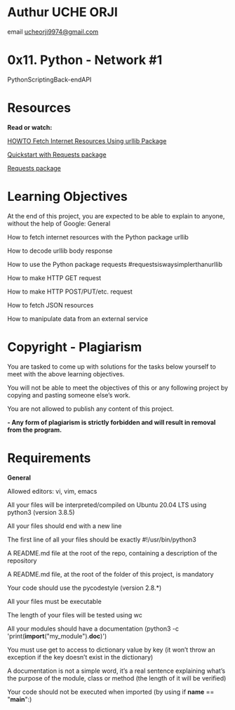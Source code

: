 # Authur UCHE ORJI 
email ucheorji9974@gmail.com

# 0x11. Python - Network #1
PythonScriptingBack-endAPI

# Resources

**Read or watch:**

   [HOWTO Fetch Internet Resources Using urllib Package](https://intranet.alxswe.com/rltoken/KoRrs5dVWsb-B82e-M1TQQ)
   
   [Quickstart with Requests package](https://intranet.alxswe.com/rltoken/OGcRGPr7TSWtzypDd0ZibQ)
   
   [Requests package](https://intranet.alxswe.com/rltoken/dUNaNQrV2bMSstILitQbXQ)

# Learning Objectives

At the end of this project, you are expected to be able to explain to anyone, without the help of Google:
General

   How to fetch internet resources with the Python package urllib
   
   How to decode urllib body response
   
   How to use the Python package requests #requestsiswaysimplerthanurllib
   
   How to make HTTP GET request
   
   How to make HTTP POST/PUT/etc. request
   
   How to fetch JSON resources
   
   How to manipulate data from an external service

# Copyright - Plagiarism

   You are tasked to come up with solutions for the tasks below yourself to meet with the above learning objectives.
   
   You will not be able to meet the objectives of this or any following project by copying and pasting someone else’s work.
   
   You are not allowed to publish any content of this project.

**- Any form of plagiarism is strictly forbidden and will result in removal from the program.**

# Requirements

**General**

   Allowed editors: vi, vim, emacs
  
  All your files will be interpreted/compiled on Ubuntu 20.04 LTS using python3 (version 3.8.5)
  
  All your files should end with a new line
   
  The first line of all your files should be exactly #!/usr/bin/python3
   
  A README.md file at the root of the repo, containing a description of the repository
  
  A README.md file, at the root of the folder of this project, is mandatory
  
  Your code should use the pycodestyle (version 2.8.*)
 
  All your files must be executable
  
  The length of your files will be tested using wc
  
  All your modules should have a documentation (python3 -c 'print(__import__("my_module").__doc__)')
  
  You must use get to access to dictionary value by key (it won’t throw an exception if the key doesn’t exist in the dictionary)
  
  A documentation is not a simple word, it’s a real sentence explaining what’s the purpose of the module, class or method (the length of it will be verified)
  
  Your code should not be executed when imported (by using if __name__ == "__main__":)
